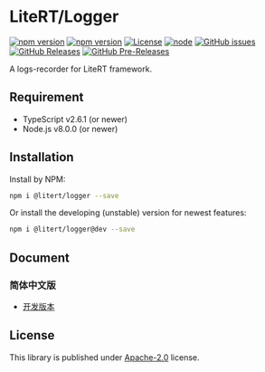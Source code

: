 # LiteRT/Logger

[![npm version](https://img.shields.io/npm/v/@litert/logger.svg?colorB=brightgreen)](https://www.npmjs.com/package/@litert/logger "Stable Version")
[![npm version](https://img.shields.io/npm/v/@litert/logger/dev.svg)](https://www.npmjs.com/package/@litert/logger "Development Version")
[![License](https://img.shields.io/npm/l/@litert/logger.svg?maxAge=2592000?style=plastic)](https://github.com/litert/logger/blob/master/LICENSE)
[![node](https://img.shields.io/node/v/@litert/logger.svg?colorB=brightgreen)](https://nodejs.org/dist/latest-v8.x/)
[![GitHub issues](https://img.shields.io/github/issues/litert/logger.js.svg)](https://github.com/litert/logger.js/issues)
[![GitHub Releases](https://img.shields.io/github/release/litert/logger.js.svg)](https://github.com/litert/logger.js/releases "Stable Release")
[![GitHub Pre-Releases](https://img.shields.io/github/release/litert/logger.js/all.svg)](https://github.com/litert/logger.js/releases "Pre-Release")

A logs-recorder for LiteRT framework.

## Requirement

- TypeScript v2.6.1 (or newer)
- Node.js v8.0.0 (or newer)

## Installation

Install by NPM:

```sh
npm i @litert/logger --save
```

Or install the developing (unstable) version for newest features:

```sh
npm i @litert/logger@dev --save
```

## Document

### 简体中文版

- [开发版本](./docs/zh-CN/index.md)

## License

This library is published under [Apache-2.0](./LICENSE) license.
